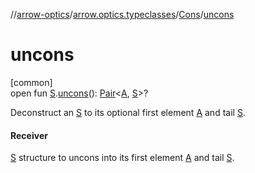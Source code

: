 //[arrow-optics](../../../index.md)/[arrow.optics.typeclasses](../index.md)/[Cons](index.md)/[uncons](uncons.md)

# uncons

[common]\
open fun [S](index.md).[uncons](uncons.md)(): [Pair](https://kotlinlang.org/api/latest/jvm/stdlib/kotlin/-pair/index.html)&lt;[A](index.md), [S](index.md)&gt;?

Deconstruct an [S](index.md) to its optional first element [A](index.md) and tail [S](index.md).

#### Receiver

[S](index.md) structure to uncons into its first element [A](index.md) and tail [S](index.md).
